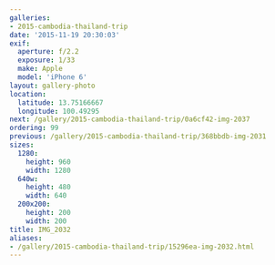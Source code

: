 ```yaml
---
galleries:
- 2015-cambodia-thailand-trip
date: '2015-11-19 20:30:03'
exif:
  aperture: f/2.2
  exposure: 1/33
  make: Apple
  model: 'iPhone 6'
layout: gallery-photo
location:
  latitude: 13.75166667
  longitude: 100.49295
next: /gallery/2015-cambodia-thailand-trip/0a6cf42-img-2037
ordering: 99
previous: /gallery/2015-cambodia-thailand-trip/368bbdb-img-2031
sizes:
  1280:
    height: 960
    width: 1280
  640w:
    height: 480
    width: 640
  200x200:
    height: 200
    width: 200
title: IMG_2032
aliases:
- /gallery/2015-cambodia-thailand-trip/15296ea-img-2032.html
---
```


